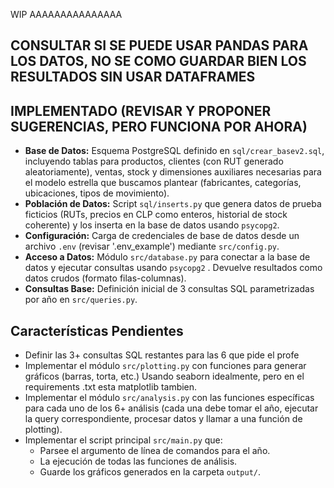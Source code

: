 WIP AAAAAAAAAAAAAAA
## CONSULTAR SI SE PUEDE USAR PANDAS PARA LOS DATOS, NO SE COMO GUARDAR BIEN LOS RESULTADOS SIN USAR DATAFRAMES
## IMPLEMENTADO (REVISAR Y PROPONER SUGERENCIAS, PERO FUNCIONA POR AHORA)

* **Base de Datos:** Esquema PostgreSQL definido en `sql/crear_basev2.sql`, incluyendo tablas para productos, clientes (con RUT generado aleatoriamente), ventas, stock y dimensiones auxiliares necesarias para el modelo estrella que buscamos plantear (fabricantes, categorías, ubicaciones, tipos de movimiento).
* **Población de Datos:** Script `sql/inserts.py` que genera datos de prueba ficticios (RUTs, precios en CLP como enteros, historial de stock coherente) y los inserta en la base de datos usando `psycopg2`.
* **Configuración:** Carga de credenciales de base de datos desde un archivo `.env` (revisar '.env_example') mediante `src/config.py`.
* **Acceso a Datos:** Módulo `src/database.py` para conectar a la base de datos y ejecutar consultas usando `psycopg2` . Devuelve resultados como datos crudos (formato filas-columnas).
* **Consultas Base:** Definición inicial de 3 consultas SQL parametrizadas por año en `src/queries.py`.

## Características Pendientes

* Definir las 3+ consultas SQL restantes para las 6 que pide el profe
* Implementar el módulo `src/plotting.py` con funciones para generar gráficos (barras, torta, etc.) Usando seaborn idealmente, pero en el requirements .txt esta matplotlib tambien.
* Implementar el módulo `src/analysis.py` con las funciones específicas para cada uno de los 6+ análisis (cada una debe tomar el año, ejecutar la query correspondiente, procesar datos y llamar a una función de plotting).
* Implementar el script principal `src/main.py` que:
    * Parsee el argumento de línea de comandos para el año.
    * La ejecución de todas las funciones de análisis.
    * Guarde los gráficos generados en la carpeta `output/`.
